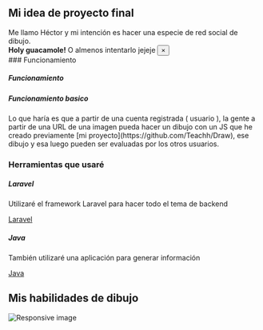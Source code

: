 <link rel="stylesheet" href="https://maxcdn.bootstrapcdn.com/bootstrap/4.0.0/css/bootstrap.min.css" integrity="sha384-Gn5384xqQ1aoWXA+058RXPxPg6fy4IWvTNh0E263XmFcJlSAwiGgFAW/dAiS6JXm" crossorigin="anonymous">

## Mi idea de proyecto final
<div class="alert alert-info" role="alert">
  Me llamo Héctor y mi intención es hacer una especie de red social de dibujo.
</div>
<div class="alert alert-warning alert-dismissible fade show" role="alert">
  <strong>Holy guacamole!</strong> O almenos intentarlo jejeje
  <button type="button" class="close" data-dismiss="alert" aria-label="Close">
    <span aria-hidden="true">&times;</span>
  </button>
</div>
### Funcionamiento
<div class="card">
  <h5 class="card-header">Funcionamiento</h5>
  <div class="card-body">
    <h5 class="card-title">Funcionamiento basico</h5>
    <p class="card-text">Lo que haría es que a partir de una cuenta registrada ( usuario ), la gente a partir de una URL de una imagen pueda hacer un dibujo con un JS que he creado previamente [mi proyecto](https://github.com/Teachh/Draw), ese dibujo y esa luego pueden ser evaluadas por los otros usuarios.</p>
  </div>
</div>

### Herramientas que usaré
<div class="row">
  <div class="col-sm-6">
    <div class="card">
      <div class="card-body">
        <h5 class="card-title">Laravel</h5>
        <p class="card-text">Utilizaré el framework Laravel para hacer todo el tema de backend</p>
        <a href="https://laravel.com/" class="btn btn-primary">Laravel</a>
      </div>
    </div>
  </div>
  <div class="col-sm-6">
    <div class="card">
      <div class="card-body">
        <h5 class="card-title">Java</h5>
        <p class="card-text">También utilizaré una aplicación para generar información</p>
        <a href="https://www.java.com/es/download/" class="btn btn-primary">Java</a>
      </div>
    </div>
  </div>
</div>

## Mis habilidades de dibujo

<img src="https://cdn.ciudad.com.ar/sites/default/files/styles/grizzly_galeria/public/nota/2020/03/03/viral_.jpg?itok=_I4n0WZO" class="img-fluid" alt="Responsive image">

<script src="https://code.jquery.com/jquery-3.2.1.slim.min.js" integrity="sha384-KJ3o2DKtIkvYIK3UENzmM7KCkRr/rE9/Qpg6aAZGJwFDMVNA/GpGFF93hXpG5KkN" crossorigin="anonymous"></script>
<script src="https://cdnjs.cloudflare.com/ajax/libs/popper.js/1.12.9/umd/popper.min.js" integrity="sha384-ApNbgh9B+Y1QKtv3Rn7W3mgPxhU9K/ScQsAP7hUibX39j7fakFPskvXusvfa0b4Q" crossorigin="anonymous"></script>
<script src="https://maxcdn.bootstrapcdn.com/bootstrap/4.0.0/js/bootstrap.min.js" integrity="sha384-JZR6Spejh4U02d8jOt6vLEHfe/JQGiRRSQQxSfFWpi1MquVdAyjUar5+76PVCmYl" crossorigin="anonymous"></script>
